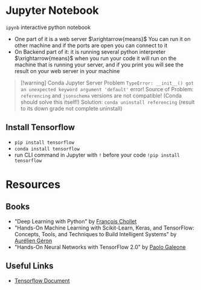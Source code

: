 # Jupyter Notebook
`ipynb` interactive python notebook
* One part of it is a web server $\xrightarrow{means}$ You can run it on other machine and if the ports are open you can connect to it
* On Backend part of it: it is running several python interpreter $\xrightarrow{means}$ when you run your code it will run on the machine that is running your server, and if you print you will see the result on your web server in your machine

> [!warning] Conda Jupyter Server Problem
> `TypeError: __init__() got an unexpected keyword argument 'default'` error!
> Source of Problem: `referencing` and `jsonschema` versions are not compatible! (Conda should solve this itself!)
> Solution: `conda uninstall referencing` (result to its down grade not complete uninstall)
## Install Tensorflow
* `pip install tensorflow`
* `conda install tensorflow`
* run CLI command in Jupyter with `!` before your code
  `!pip install tensorflow`
# Resources
## Books
- "Deep Learning with Python" by [François Chollet](https://github.com/fchollet/deep-learning-with-python-notebooks)
- "Hands-On Machine Learning with Scikit-Learn, Keras, and TensorFlow: Concepts, Tools, and Techniques to Build Intelligent Systems" by [Aurélien Géron](https://github.com/ageron/handson-ml2)
- "Hands-On Neural Networks with TensorFlow 2.0" by [Paolo Galeone](https://github.com/PacktPublishing/Hands-On-Neural-Networks-with-TensorFlow-2.0)
## Useful Links
* [Tensorflow Document](https://www.tensorflow.org/)